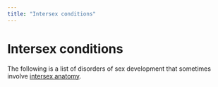 ```yaml
---
title: "Intersex conditions"
---
```


# Intersex conditions

<p>The following is a list of disorders of sex development that sometimes involve <a href="/faq/what%5C_is%5C_intersex">intersex anatomy</a>.</p>